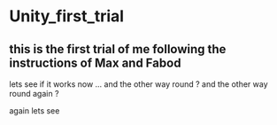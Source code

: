 # Unity_first_trial
## this is the first trial of me following the instructions of Max and Fabod
lets see if it works now ...
and the other way round ? 
and the other way round again ? 

again lets see